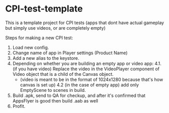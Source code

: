 # CPI-test-template
This is a template project for CPI tests (apps that dont have actual gameplay but simply use videos, or are completely empty)

Steps for making a new CPI test:
1. Load new config.
2. Change name of app in Player settings (Product Name)
3. Add a new alias to the keystore.
4. Depending on whether you are building an empty app or video app:
  4.1. (if you have video) Replace the video in the VideoPlayer component of Video object that is a child of the Canvas object.
    - (video is meant to be in the format of 1024x1280 because that's how canvas is set up)
  4.2 (in the case of empty app) add only EmptyScene to scenes in build.
5. Build .apk, send to QA for checkup, and after it's confirmed that AppsFlyer is good then build .aab as well
6. Profit.
